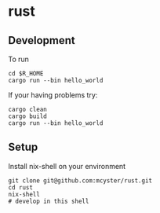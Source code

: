 # rust

## Development

To run
```
cd $R_HOME
cargo run --bin hello_world
```

If your having problems try:
```
cargo clean
cargo build
cargo run --bin hello_world
```

## Setup

Install nix-shell on your environment

```
git clone git@github.com:mcyster/rust.git
cd rust
nix-shell
# develop in this shell
```

